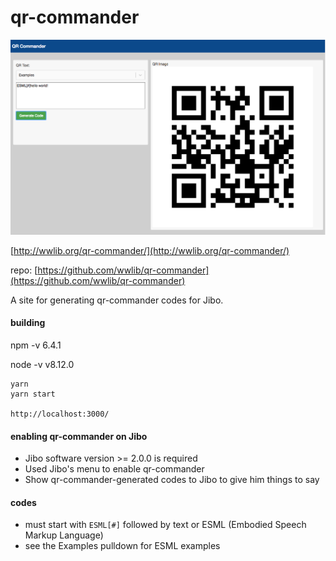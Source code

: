 # qr-commander

![qr-commander](./docs/qr-commander.png)

[http://wwlib.org/qr-commander/](http://wwlib.org/qr-commander/)

repo: [https://github.com/wwlib/qr-commander](https://github.com/wwlib/qr-commander)

A site for generating qr-commander codes for Jibo.

#### building

npm -v
6.4.1

node -v
v8.12.0

```
yarn
yarn start

http://localhost:3000/
```

#### enabling qr-commander on Jibo
- Jibo software version >= 2.0.0 is required
- Used Jibo's menu to enable qr-commander
- Show qr-commander-generated codes to Jibo to give him things to say


#### codes
 - must start with `ESML[#]` followed by text or ESML (Embodied Speech Markup Language)
 - see the Examples pulldown for ESML examples